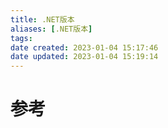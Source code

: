```yaml
---
title: .NET版本
aliases: [.NET版本]
tags:
date created: 2023-01-04 15:17:46
date updated: 2023-01-04 15:19:14
---
```


# 参考
